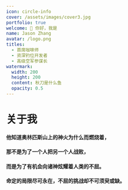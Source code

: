 ```yaml
---
icon: circle-info
cover: /assets/images/cover3.jpg
portfolio: true
welcome: 👋 你好，我是
name: Jason Zhang
avatar: /logo.png 
titles:
  - 首席咖啡师
  - 资深钓位开发者
  - 高级空军参谋长
watermark:
  width: 200
  height: 200
  content: 秋刀是什么鱼
  opacity: 0.5
---
```


# 关于我
#### 他知道奥林匹斯山上的神火为什么而燃烧着，
#### 那不是为了一个人把另一个人战败，
#### 而是为了有机会向诸神炫耀着人类的不屈。
#### 命定的局限尽可永在，不屈的挑战却不可须臾或缺。
